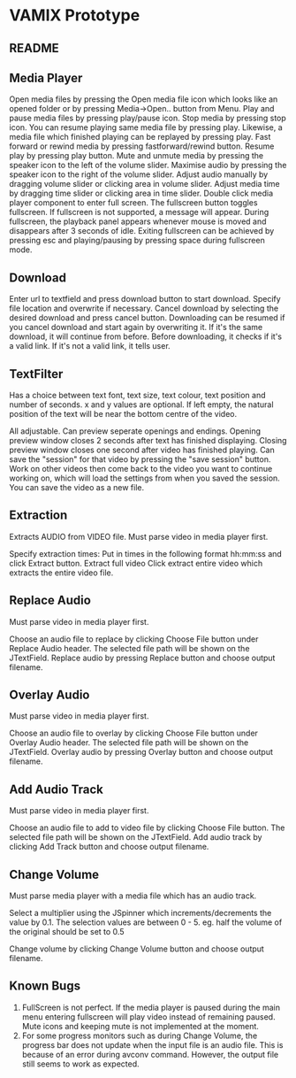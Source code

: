 VAMIX Prototype
===============
README
------

Media Player
------------

  Open media files by pressing the Open media file icon which looks like an opened folder or by pressing
  Media->Open.. button from Menu.
  Play and pause media files by pressing play/pause icon.
  Stop media by pressing stop icon. You can resume playing same media file by pressing play. Likewise, a media file
  which finished playing can be replayed by pressing play.
  Fast forward or rewind media by pressing fastforward/rewind button. Resume play by pressing play button.
  Mute and unmute media by pressing the speaker icon to the left of the volume slider.
  Maximise audio by pressing the speaker icon to the right of the volume slider.
  Adjust audio manually by dragging volume slider or clicking area in volume slider.
  Adjust media time by dragging time slider or clicking area in time slider.
  Double click media player component to enter full screen.
  The fullscreen button toggles fullscreen. If fullscreen is not supported, a message will appear.
  During fullscreen, the playback panel appears whenever mouse is moved and disappears after 3 seconds of idle.
  Exiting fullscreen can be achieved by pressing esc and playing/pausing by pressing space during fullscreen mode.

Download
--------

  Enter url to textfield and press download button to start download. Specify file location and overwrite if
  necessary.
  Cancel download by selecting the desired download and press cancel button. Downloading can be resumed if you cancel
  download and start again by overwriting it. If it's the same download, it will continue from before. Before
  downloading, it checks if it's a valid link. If it's not a valid link, it tells user.

TextFilter
----------

  Has a choice between text font, text size, text colour, text position and number of seconds.
    x and y values are optional. If left empty, the natural position of the text will be near the bottom centre of
    the video.
  
  All adjustable. Can preview seperate openings and endings. Opening preview window closes 2 seconds after text 
  has finished displaying. Closing preview window closes one second after video has finished playing.
  Can save the "session" for that video by pressing the "save session" button.
  Work on other videos then come back to the video you want to continue working on, which will load the settings from
  when you saved the session.
  You can save the video as a new file.
	    
Extraction
----------

  Extracts AUDIO from VIDEO file.
  Must parse video in media player first.
  
  Specify extraction times:
    Put in times in the following format hh:mm:ss and click Extract button.
  Extract full video
    Click extract entire video which extracts the entire video file.

Replace Audio
-------------

  Must parse video in media player first.
  
  Choose an audio file to replace by clicking Choose File button under Replace Audio header. The selected file path
  will be shown on the JTextField.
  Replace audio by pressing Replace button and choose output filename.
  
Overlay Audio
-------------

  Must parse video in media player first.
  
  Choose an audio file to overlay by clicking Choose File button under Overlay Audio header. The selected file path
  will be shown on the JTextField.
  Overlay audio by pressing Overlay button and choose output filename.
  
Add Audio Track
---------------

  Must parse video in media player first.
  
  Choose an audio file to add to video file by clicking Choose File button. The selected file path will be shown
  on the JTextField.
  Add audio track by clicking Add Track button and choose output filename.
  
Change Volume
-------------

  Must parse media player with a media file which has an audio track.
  
  Select a multiplier using the JSpinner which increments/decrements the value by 0.1. The selection values are
  between 0 - 5. eg. half the volume of the original should be set to 0.5
  
  Change volume by clicking Change Volume button and choose output filename.
  
Known Bugs
----------

  1. FullScreen is not perfect. If the media player is paused during the main menu entering fullscreen will play
     video instead of remaining paused. Mute icons and keeping mute is not implemented at the moment.
  2. For some progress monitors such as during Change Volume, the progress bar does not update when the input file
     is an audio file. This is because of an error during avconv command. However, the output file still seems to
     work as expected.


